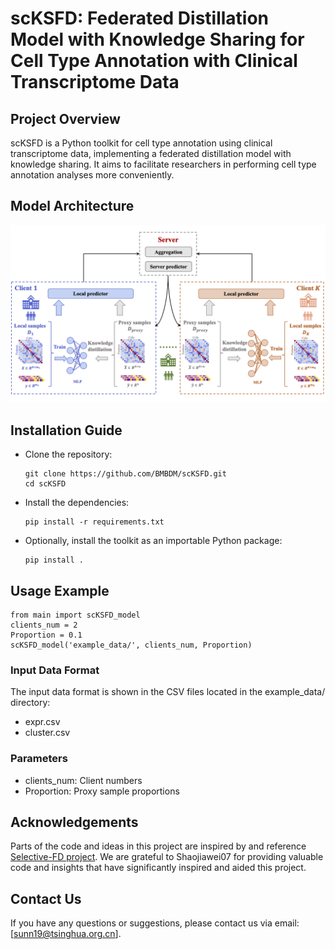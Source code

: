 # scKSFD: Federated Distillation Model with Knowledge Sharing for Cell Type Annotation with Clinical Transcriptome Data

## Project Overview
scKSFD is a Python toolkit for cell type annotation using clinical transcriptome data, implementing a federated distillation model with knowledge sharing. It aims to facilitate researchers in performing cell type annotation analyses more conveniently.

## Model Architecture
![The Model Architecture of scKSFD](https://github.com/BMBDM/scKSFD/blob/main/scKSFD_model.png)

## Installation Guide
- Clone the repository:
  ```
  git clone https://github.com/BMBDM/scKSFD.git
  cd scKSFD
  ```
- Install the dependencies:
  ```
  pip install -r requirements.txt
  ```
- Optionally, install the toolkit as an importable Python package:
  ```
  pip install .
  ```
  
## Usage Example
  ```
  from main import scKSFD_model
  clients_num = 2
  Proportion = 0.1
  scKSFD_model('example_data/', clients_num, Proportion)
  ```
### Input Data Format
The input data format is shown in the CSV files located in the example_data/ directory:
- expr.csv
- cluster.csv
### Parameters
- clients_num: Client numbers 
- Proportion: Proxy sample proportions

## Acknowledgements  
Parts of the code and ideas in this project are inspired by and reference [Selective-FD project](https://github.com/shaojiawei07/Selective-FD.git). We are grateful to Shaojiawei07 for providing valuable code and insights that have significantly inspired and aided this project.

## Contact Us
If you have any questions or suggestions, please contact us via email: [sunn19@tsinghua.org.cn].
